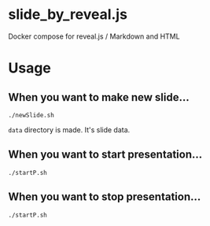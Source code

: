 # slide_by_reveal.js
Docker compose for reveal.js / Markdown and HTML

# Usage

## When you want to make new slide...

```
./newSlide.sh
```
`data` directory is made. It's slide data.

## When you want to start presentation...

```
./startP.sh
```

## When you want to stop presentation...

```
./startP.sh
```

